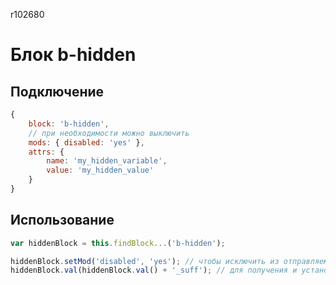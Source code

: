 r102680
# Блок b-hidden


## Подключение

```javascript
{
    block: 'b-hidden',
    // при необходимости можно выключить
    mods: { disabled: 'yes' },
    attrs: {
        name: 'my_hidden_variable',
        value: 'my_hidden_value'
    }
}
```

## Использование

```javascript
var hiddenBlock = this.findBlock...('b-hidden');

hiddenBlock.setMod('disabled', 'yes'); // чтобы исключить из отправляемых формой данных
hiddenBlock.val(hiddenBlock.val() + '_suff'); // для получения и установки значения
```
